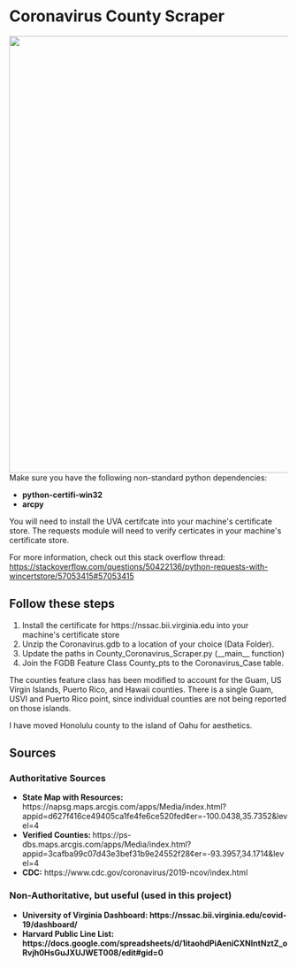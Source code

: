 # Coronavirus County Scraper
<img src="https://github.com/don-shaw/Coronavirus_Scraping/blob/master/Images/Mar172020.PNG" width="800" height="790">
Make sure you have the following non-standard python dependencies:

<ul>
  <li><b>python-certifi-win32 </b></li>
  <li><b>arcpy</b></li>
  </ul>

You will need to install the UVA certifcate into your machine's certificate store. The requests module will need to verify certicates in your machine's certificate store. 

For more information, check out this stack overflow thread: https://stackoverflow.com/questions/50422136/python-requests-with-wincertstore/57053415#57053415

<h2> Follow these steps </h2>
<ol>
  <li> Install the certificate for https://nssac.bii.virginia.edu into your machine's certificate store</li>
<li> Unzip the Coronavirus.gdb to a location of your choice (Data Folder).</li>
<li> Update the paths in County_Coronavirus_Scraper.py (__main__ function)</li>
<li> Join the FGDB Feature Class County_pts to the Coronavirus_Case table.</li>
  
  </ol>
  
The counties feature class has been modified to account for the Guam, US Virgin Islands, Puerto Rico, and Hawaii counties.
There is a single Guam, USVI and Puerto Rico point, since individual counties are not being reported on those islands.

I have moved Honolulu county to the island of Oahu for aesthetics.

<h2> Sources</h2>
<h3> Authoritative Sources </h3>
<ul>
  <li><strong>State Map with Resources:</strong> https://napsg.maps.arcgis.com/apps/Media/index.html?appid=d627f416ce49405ca1fe4fe6ce520fed&center=-100.0438,35.7352&level=4 </li>
  <li><strong>Verified Counties: </strong> https://ps-dbs.maps.arcgis.com/apps/Media/index.html?appid=3cafba99c07d43e3bef31b9e24552f28&center=-93.3957,34.1714&level=4</li>
  <li><strong>CDC:</strong> https://www.cdc.gov/coronavirus/2019-ncov/index.html</li>
  </ul>
    <h3><strong> Non-Authoritative, but useful (used in this project)</h3>
    <ul>
   <li><strong>University of Virginia Dashboard: </strong>https://nssac.bii.virginia.edu/covid-19/dashboard/</li>
      <li><strong>Harvard Public Line List:</strong> https://docs.google.com/spreadsheets/d/1itaohdPiAeniCXNlntNztZ_oRvjh0HsGuJXUJWET008/edit#gid=0 </li>
    </ul>
